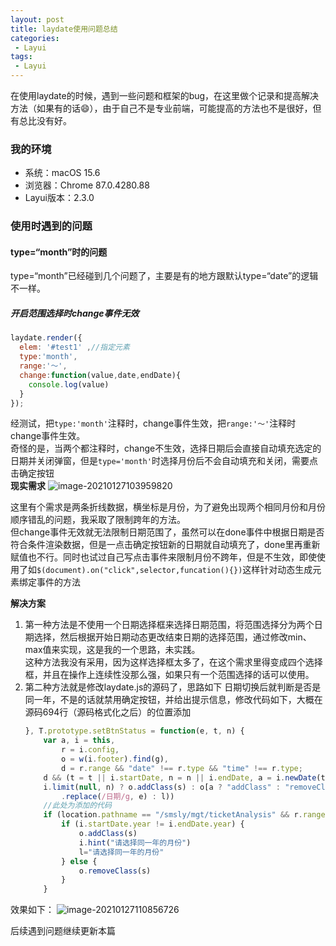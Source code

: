 ```yaml
---
layout: post
title: laydate使用问题总结
categories:
 - Layui
tags:
 - Layui
---
```


在使用laydate的时候，遇到一些问题和框架的bug，在这里做个记录和提高解决方法（如果有的话😄），由于自己不是专业前端，可能提高的方法也不是很好，但有总比没有好。
### 我的环境
- 系统：macOS 15.6
- 浏览器：Chrome 87.0.4280.88
- Layui版本：2.3.0
<!-- more -->

### 使用时遇到的问题  
#### type=“month”时的问题  
type=“month”已经碰到几个问题了，主要是有的地方跟默认type=“date”的逻辑不一样。
##### 开启范围选择时change事件无效  
```javascript
laydate.render({
  elem: '#test1' ,//指定元素
  type:'month',
  range:'～',
  change:function(value,date,endDate){
    console.log(value)
  }
});
```
经测试，把`type:'month'`注释时，change事件生效，把`range:'～'`注释时change事件生效。  
奇怪的是，当两个都注释时，change不生效，选择日期后会直接自动填充选定的日期并关闭弹窗，但是`type='month'`时选择月份后不会自动填充和关闭，需要点击确定按钮  
**现实需求**
![image-20210127103959820](https://image.jianger.space/uPic/image-20210127103959820.png)

这里有个需求是两条折线数据，横坐标是月份，为了避免出现两个相同月份和月份顺序错乱的问题，我采取了限制跨年的方法。  
但change事件无效就无法限制日期范围了，虽然可以在done事件中根据日期是否符合条件渲染数据，但是一点击确定按钮新的日期就自动填充了，done里再重新赋值也不行。同时也试过自己写点击事件来限制月份不跨年，但是不生效，即使使用了如`$(document).on("click",selector,funcation(){})`这样针对动态生成元素绑定事件的方法

**解决方案**
1. 第一种方法是不使用一个日期选择框来选择日期范围，将范围选择分为两个日期选择，然后根据开始日期动态更改结束日期的选择范围，通过修改min、max值来实现，这是我的一个思路，未实践。  
    这种方法我没有采用，因为这样选择框太多了，在这个需求里得变成四个选择框，并且在操作上连续性没那么强，如果只有一个范围选择的话可以使用。  
2. 第二种方法就是修改laydate.js的源码了，思路如下
    日期切换后就判断是否是同一年，不是的话就禁用确定按钮，并给出提示信息，修改代码如下，大概在源码694行（源码格式化之后）的位置添加  
    ```javascript
    }, T.prototype.setBtnStatus = function(e, t, n) {
        var a, i = this,
            r = i.config,
            o = w(i.footer).find(g),
            d = r.range && "date" !== r.type && "time" !== r.type;
        d && (t = t || i.startDate, n = n || i.endDate, a = i.newDate(t).getTime() > i.newDate(n).getTime(), i.limit(null, t) ||
        i.limit(null, n) ? o.addClass(s) : o[a ? "addClass" : "removeClass"](s), e && a && i.hint("string" == typeof e ? l
            .replace(/日期/g, e) : l))
        //此处为添加的代码
        if (location.pathname == "/smsly/mgt/ticketAnalysis" && r.range && r.type == "month") {
            if (i.startDate.year != i.endDate.year) {
                o.addClass(s)
                i.hint("请选择同一年的月份")
                l="请选择同一年的月份"
            } else {
                o.removeClass(s)
            }
        }
    ```

效果如下：
![image-20210127110856726](https://image.jianger.space/uPic/image-20210127110856726.png)

后续遇到问题继续更新本篇